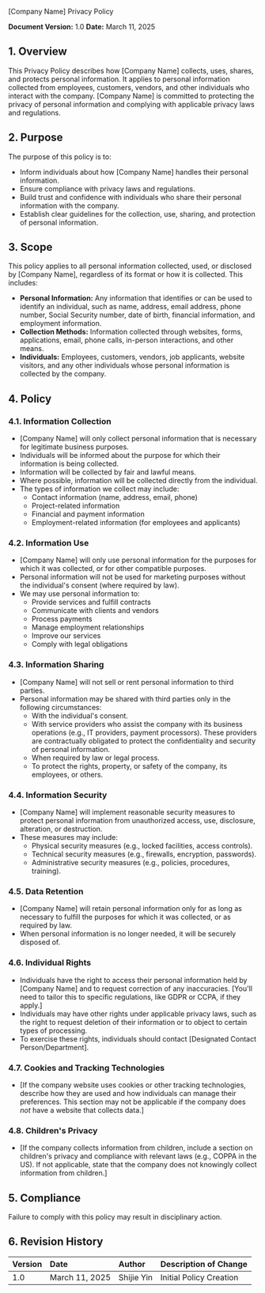 [Company Name]
Privacy Policy

**Document Version:** 1.0
**Date:** March 11, 2025

## 1. Overview

This Privacy Policy describes how [Company Name] collects, uses, shares, and protects personal information. It applies to personal information collected from employees, customers, vendors, and other individuals who interact with the company. [Company Name] is committed to protecting the privacy of personal information and complying with applicable privacy laws and regulations.

## 2. Purpose

The purpose of this policy is to:

*   Inform individuals about how [Company Name] handles their personal information.
*   Ensure compliance with privacy laws and regulations.
*   Build trust and confidence with individuals who share their personal information with the company.
*   Establish clear guidelines for the collection, use, sharing, and protection of personal information.

## 3. Scope

This policy applies to all personal information collected, used, or disclosed by [Company Name], regardless of its format or how it is collected. This includes:

*   **Personal Information:** Any information that identifies or can be used to identify an individual, such as name, address, email address, phone number, Social Security number, date of birth, financial information, and employment information.
*   **Collection Methods:** Information collected through websites, forms, applications, email, phone calls, in-person interactions, and other means.
* **Individuals:** Employees, customers, vendors, job applicants, website visitors, and any other individuals whose personal information is collected by the company.

## 4. Policy

### 4.1. Information Collection

*   [Company Name] will only collect personal information that is necessary for legitimate business purposes.
*   Individuals will be informed about the purpose for which their information is being collected.
*   Information will be collected by fair and lawful means.
*   Where possible, information will be collected directly from the individual.
* The types of information we collect may include:
  * Contact information (name, address, email, phone)
  * Project-related information
  * Financial and payment information
  * Employment-related information (for employees and applicants)

### 4.2. Information Use

*   [Company Name] will only use personal information for the purposes for which it was collected, or for other compatible purposes.
*   Personal information will not be used for marketing purposes without the individual's consent (where required by law).
* We may use personal information to:
    * Provide services and fulfill contracts
    * Communicate with clients and vendors
    * Process payments
    * Manage employment relationships
    * Improve our services
    * Comply with legal obligations

### 4.3. Information Sharing

*   [Company Name] will not sell or rent personal information to third parties.
*   Personal information may be shared with third parties only in the following circumstances:
    *   With the individual's consent.
    *   With service providers who assist the company with its business operations (e.g., IT providers, payment processors). These providers are contractually obligated to protect the confidentiality and security of personal information.
    *   When required by law or legal process.
    *   To protect the rights, property, or safety of the company, its employees, or others.

### 4.4. Information Security

*   [Company Name] will implement reasonable security measures to protect personal information from unauthorized access, use, disclosure, alteration, or destruction.
*   These measures may include:
    *   Physical security measures (e.g., locked facilities, access controls).
    *   Technical security measures (e.g., firewalls, encryption, passwords).
    *   Administrative security measures (e.g., policies, procedures, training).

### 4.5. Data Retention

*   [Company Name] will retain personal information only for as long as necessary to fulfill the purposes for which it was collected, or as required by law.
*   When personal information is no longer needed, it will be securely disposed of.

### 4.6. Individual Rights

*   Individuals have the right to access their personal information held by [Company Name] and to request correction of any inaccuracies. [You'll need to tailor this to specific regulations, like GDPR or CCPA, if they apply.]
*   Individuals may have other rights under applicable privacy laws, such as the right to request deletion of their information or to object to certain types of processing.
*   To exercise these rights, individuals should contact [Designated Contact Person/Department].

### 4.7. Cookies and Tracking Technologies

*   [If the company website uses cookies or other tracking technologies, describe how they are used and how individuals can manage their preferences. This section may not be applicable if the company does *not* have a website that collects data.]

### 4.8. Children's Privacy

* [If the company collects information from children, include a section on children's privacy and compliance with relevant laws (e.g., COPPA in the US). If not applicable, state that the company does not knowingly collect information from children.]

## 5. Compliance

Failure to comply with this policy may result in disciplinary action.

## 6. Revision History

| Version | Date       | Author             | Description of Change |
| :------ | :---------- | :----------------- | :-------------------- |
| 1.0     | March 11, 2025 | Shijie Yin | Initial Policy Creation |
